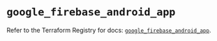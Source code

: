 # `google_firebase_android_app`

Refer to the Terraform Registry for docs: [`google_firebase_android_app`](https://registry.terraform.io/providers/hashicorp/google-beta/5.11.0/docs/resources/google_firebase_android_app).
